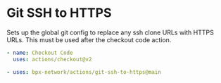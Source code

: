 # Git SSH to HTTPS

Sets up the global git config to replace any ssh clone URLs with HTTPS URLs. This must be used after the checkout code action.

```yaml
- name: Checkout Code
  uses: actions/checkout@v2

- uses: bpx-network/actions/git-ssh-to-https@main
```
